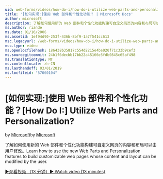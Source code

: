 ```yaml
---
uid: web-forms/videos/how-do-i/how-do-i-utilize-web-parts-and-personalization
title: '[如何实现:]使用 Web 部件和个性化功能？ | Microsoft Docs'
author: microsoft
description: 了解如何使用新的 Web 部件和个性化功能构建可自定义网页的内容和布局可以由用户修改。
ms.author: riande
ms.date: 01/16/2006
ms.assetid: 1ef94d90-253f-436b-8bf9-1a7f541cc613
msc.legacyurl: /web-forms/videos/how-do-i/how-do-i-utilize-web-parts-and-personalization
msc.type: video
ms.openlocfilehash: 186438b35817c554d2215e4be020f71c33b9cef3
ms.sourcegitcommit: 24b1f6decbb17bb22a45166e5fdb0845c65af498
ms.translationtype: MT
ms.contentlocale: zh-CN
ms.lasthandoff: 03/01/2019
ms.locfileid: "57060104"
---
```

<a name="how-do-i-utilize-web-parts-and-personalization"></a><span data-ttu-id="14d5f-104">[如何实现:]使用 Web 部件和个性化功能？</span><span class="sxs-lookup"><span data-stu-id="14d5f-104">[How Do I:] Utilize Web Parts and Personalization?</span></span>
====================
<span data-ttu-id="14d5f-105">by [Microsoft](https://github.com/microsoft)</span><span class="sxs-lookup"><span data-stu-id="14d5f-105">by [Microsoft](https://github.com/microsoft)</span></span>

<span data-ttu-id="14d5f-106">了解如何使用新的 Web 部件和个性化功能构建可自定义网页的内容和布局可以由用户修改。</span><span class="sxs-lookup"><span data-stu-id="14d5f-106">Learn how to use the new Web Parts and Personalization features to build customizable web pages whose content and layout can be modified by the user.</span></span>

[<span data-ttu-id="14d5f-107">&#9654;观看视频 （13 分钟）</span><span class="sxs-lookup"><span data-stu-id="14d5f-107">&#9654; Watch video (13 minutes)</span></span>](https://channel9.msdn.com/Blogs/ASP-NET-Site-Videos/how-do-i-utilize-web-parts-and-personalization)
